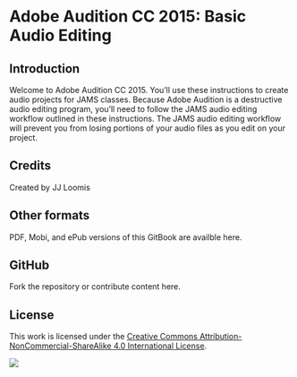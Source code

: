 # Adobe Audition CC 2015: Basic Audio Editing

## Introduction

Welcome to Adobe Audition CC 2015. You’ll use these instructions to create audio projects for JAMS classes. Because Adobe Audition is a destructive audio editing program, you’ll need to follow the JAMS audio editing workflow outlined in these instructions. The JAMS audio editing workflow will prevent you from losing portions of your audio files as you edit on your project.

## Credits

Created by JJ Loomis


## Other formats

PDF, Mobi, and ePub versions of this GitBook are availble here.

## GitHub

Fork the repository or contribute content here.

## License

This work is licensed under the [Creative Commons Attribution-NonCommercial-ShareAlike 4.0 International License](https://creativecommons.org/licenses/by-nc-sa/4.0/).

![](https://licensebuttons.net/l/by-nc-sa/4.0/88x31.png)



